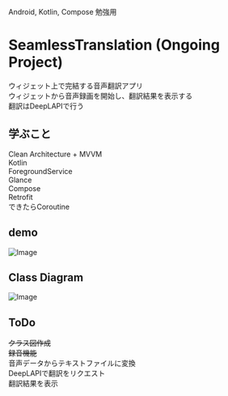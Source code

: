 Android, Kotlin, Compose 勉強用

# SeamlessTranslation (Ongoing Project)

ウィジェット上で完結する音声翻訳アプリ  
ウィジェットから音声録画を開始し、翻訳結果を表示する  
翻訳はDeepLAPIで行う

## 学ぶこと
Clean Architecture + MVVM  
Kotlin  
ForegroundService  
Glance  
Compose  
Retrofit  
できたらCoroutine  

## demo
![Image](https://github.com/user-attachments/assets/6685ef75-2ce8-4341-b78f-dca9665abb70)

## Class Diagram
![Image](https://github.com/user-attachments/assets/0f46fe53-4c2b-4463-8cf6-6b413b1b092a)  

## ToDo 
~~クラス図作成~~  
~~録音機能~~  
音声データからテキストファイルに変換  
DeepLAPIで翻訳をリクエスト  
翻訳結果を表示  
